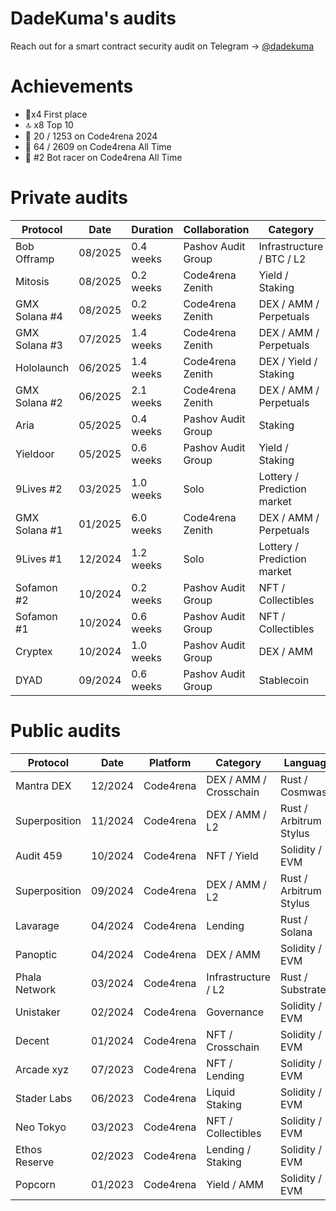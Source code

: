 # DadeKuma's audits

Reach out for a smart contract security audit on Telegram -> [@dadekuma](https://t.me/dadekuma)

# Achievements
- 🥇x4 First place
- 🔝 x8 Top 10
- 🎉 20 / 1253 on Code4rena 2024
- 🚀 64 / 2609 on Code4rena All Time
- 🤖 #2 Bot racer on Code4rena All Time

# Private audits
| Protocol        | Date    | Duration  | Collaboration        | Category                        | Language               | Link |
|-----------------|---------|-----------|----------------------|----------------------------------|------------------------|------|
| Bob Offramp     | 08/2025 | 0.4 weeks | Pashov Audit Group   | Infrastructure / BTC / L2        | Rust                   | Pending |
| Mitosis         | 08/2025 | 0.2 weeks | Code4rena Zenith     | Yield / Staking                  | Solidity / EVM         | Pending |
| GMX Solana #4   | 08/2025 | 0.2 weeks | Code4rena Zenith     | DEX / AMM / Perpetuals           | Rust / Solana          | Pending |
| GMX Solana #3   | 07/2025 | 1.4 weeks | Code4rena Zenith     | DEX / AMM / Perpetuals           | Rust / Solana          | Pending |
| Hololaunch      | 06/2025 | 1.4 weeks | Code4rena Zenith     | DEX / Yield / Staking            | Rust / Solana          | Pending |
| GMX Solana #2   | 06/2025 | 2.1 weeks | Code4rena Zenith     | DEX / AMM / Perpetuals           | Rust / Solana          | [Report](https://github.com/DadeKuma/audits/blob/main/audits/GMX-Sol-05-2025/GMX-Sol-05-2025.pdf) |
| Aria            | 05/2025 | 0.4 weeks | Pashov Audit Group   | Staking                          | Solidity / EVM         | Pending |
| Yieldoor        | 05/2025 | 0.6 weeks | Pashov Audit Group   | Yield / Staking                  | Solidity / EVM         | [Report](https://github.com/DadeKuma/audits/blob/main/audits/Yieldoor-04-2025/Yieldoor-04-2025.pdf) |
| 9Lives #2       | 03/2025 | 1.0 weeks | Solo                 | Lottery / Prediction market      | Rust / Arbitrum Stylus | Private |
| GMX Solana #1   | 01/2025 | 6.0 weeks | Code4rena Zenith     | DEX / AMM / Perpetuals           | Rust / Solana          | [Report](https://github.com/DadeKuma/audits/blob/main/audits/GMX-Sol-01-2025/GMX-Sol-01-2025.pdf) |
| 9Lives #1       | 12/2024 | 1.2 weeks | Solo                 | Lottery / Prediction market      | Rust / Arbitrum Stylus | [Report](https://github.com/DadeKuma/audits/blob/main/audits/9Lives-12-2024/9Lives-12-2024.pdf) |
| Sofamon #2      | 10/2024 | 0.2 weeks | Pashov Audit Group   | NFT / Collectibles               | Solidity / EVM         | Private |
| Sofamon #1      | 10/2024 | 0.6 weeks | Pashov Audit Group   | NFT / Collectibles               | Solidity / EVM         | Private |
| Cryptex         | 10/2024 | 1.0 weeks | Pashov Audit Group   | DEX / AMM                        | Solidity / EVM         | [Report](https://github.com/DadeKuma/audits/blob/main/audits/Cryptex-09-2024/Cryptex-09-2024.pdf) |
| DYAD            | 09/2024 | 0.6 weeks | Pashov Audit Group   | Stablecoin                       | Solidity / EVM         | [Report](https://github.com/DadeKuma/audits/blob/main/audits/DYAD-09-2024/DYAD-09-2024.pdf) |

# Public audits
| Protocol        | Date    | Platform  | Category                  | Language               | Rank       | Link |
|-----------------|---------|-----------|---------------------------|------------------------|------------|------|
| Mantra DEX      | 12/2024 | Code4rena | DEX / AMM / Crosschain     | Rust / Cosmwasm        | 6th        | [Report](https://code4rena.com/reports/2024-11-mantra-dex) |
| Superposition   | 11/2024 | Code4rena | DEX / AMM / L2             | Rust / Arbitrum Stylus | 🥇1st      | [Report](https://code4rena.com/reports/2024-10-superposition) |
| Audit 459       | 10/2024 | Code4rena | NFT / Yield                | Solidity / EVM         | 5th        | Private |
| Superposition   | 09/2024 | Code4rena | DEX / AMM / L2             | Rust / Arbitrum Stylus | 🥇1st      | [Report](https://code4rena.com/reports/2024-08-superposition) |
| Lavarage        | 04/2024 | Code4rena | Lending                    | Rust / Solana          | 🥉3rd      | Private |
| Panoptic        | 04/2024 | Code4rena | DEX / AMM                  | Solidity / EVM         | 16th       | [Report](https://code4rena.com/reports/2024-04-panoptic) |
| Phala Network   | 03/2024 | Code4rena | Infrastructure / L2        | Rust / Substrate       | 🥇1st      | [Report](https://code4rena.com/reports/2024-03-phala-network) |
| Unistaker       | 02/2024 | Code4rena | Governance                 | Solidity / EVM         | 🥉3rd      | [Report](https://code4rena.com/audits/2024-02-unistaker-infrastructure) |
| Decent          | 01/2024 | Code4rena | NFT / Crosschain           | Solidity / EVM         | 21st       | [Report](https://code4rena.com/reports/2024-01-decent) |
| Arcade xyz      | 07/2023 | Code4rena | NFT / Lending              | Solidity / EVM         | 🥇1st      | [Report](https://code4rena.com/reports/2023-07-arcade) |
| Stader Labs     | 06/2023 | Code4rena | Liquid Staking             | Solidity / EVM         | 7th        | [Report](https://code4rena.com/reports/2023-06-stader) |
| Neo Tokyo       | 03/2023 | Code4rena | NFT / Collectibles         | Solidity / EVM         | 30th       | [Report](https://code4rena.com/reports/2023-03-neotokyo) |
| Ethos Reserve   | 02/2023 | Code4rena | Lending / Staking          | Solidity / EVM         | 12th       | [Report](https://code4rena.com/reports/2023-02-ethos) |
| Popcorn         | 01/2023 | Code4rena | Yield / AMM                | Solidity / EVM         | 26th       | [Report](https://code4rena.com/reports/2023-01-popcorn) |
